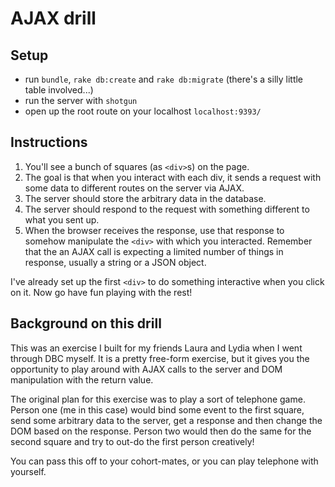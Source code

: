 # AJAX drill

## Setup

* run `bundle`, `rake db:create` and `rake db:migrate` (there's a silly little table involved...)
* run the server with `shotgun`
* open up the root route on your localhost `localhost:9393/`

## Instructions
1. You'll see a bunch of squares (as `<div>`s) on the page.
2. The goal is that when you interact with each div, it sends a request with some data to different routes on the server via AJAX.
3. The server should store the arbitrary data in the database.
4. The server should respond to the request with something different to what you sent up.
5. When the browser receives the response, use that response to somehow manipulate the `<div>` with which you interacted. Remember that the an AJAX call is expecting a limited number of things in response, usually a string or a JSON object.

I've already set up the first `<div>` to do something interactive when you click on it. Now go have fun playing with the rest!

## Background on this drill  
This was an exercise I built for my friends Laura and Lydia when I went through DBC myself. It is a pretty free-form exercise, but it gives you the opportunity to play around with AJAX calls to the server and DOM manipulation with the return value.

The original plan for this exercise was to play a sort of telephone game. Person one (me in this case) would bind some event to the first square, send some arbitrary data to the server, get a response and then change the DOM based on the response. Person two would then do the same for the second square and try to out-do the first person creatively!

You can pass this off to your cohort-mates, or you can play telephone with yourself.



